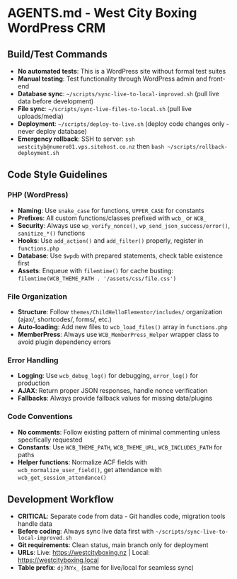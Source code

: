 # AGENTS.md - West City Boxing WordPress CRM

## Build/Test Commands
- **No automated tests**: This is a WordPress site without formal test suites
- **Manual testing**: Test functionality through WordPress admin and front-end
- **Database sync**: `~/scripts/sync-live-to-local-improved.sh` (pull live data before development)
- **File sync**: `~/scripts/sync-live-files-to-local.sh` (pull live uploads/media)
- **Deployment**: `~/scripts/deploy-to-live.sh` (deploy code changes only - never deploy database)
- **Emergency rollback**: SSH to server: `ssh westcityb@numero01.vps.sitehost.co.nz` then `bash ~/scripts/rollback-deployment.sh`

## Code Style Guidelines

### PHP (WordPress)
- **Naming**: Use `snake_case` for functions, `UPPER_CASE` for constants
- **Prefixes**: All custom functions/classes prefixed with `wcb_` or `WCB_`
- **Security**: Always use `wp_verify_nonce()`, `wp_send_json_success/error()`, `sanitize_*()` functions
- **Hooks**: Use `add_action()` and `add_filter()` properly, register in `functions.php`
- **Database**: Use `$wpdb` with prepared statements, check table existence first
- **Assets**: Enqueue with `filemtime()` for cache busting: `filemtime(WCB_THEME_PATH . '/assets/css/file.css')`

### File Organization
- **Structure**: Follow `themes/ChildHelloElementor/includes/` organization (ajax/, shortcodes/, forms/, etc.)
- **Auto-loading**: Add new files to `wcb_load_files()` array in `functions.php`
- **MemberPress**: Always use `WCB_MemberPress_Helper` wrapper class to avoid plugin dependency errors

### Error Handling
- **Logging**: Use `wcb_debug_log()` for debugging, `error_log()` for production
- **AJAX**: Return proper JSON responses, handle nonce verification
- **Fallbacks**: Always provide fallback values for missing data/plugins

### Code Conventions
- **No comments**: Follow existing pattern of minimal commenting unless specifically requested
- **Constants**: Use `WCB_THEME_PATH`, `WCB_THEME_URL`, `WCB_INCLUDES_PATH` for paths  
- **Helper functions**: Normalize ACF fields with `wcb_normalize_user_field()`, get attendance with `wcb_get_session_attendance()`

## Development Workflow
- **CRITICAL**: Separate code from data - Git handles code, migration tools handle data
- **Before coding**: Always sync live data first with `~/scripts/sync-live-to-local-improved.sh`
- **Git requirements**: Clean status, main branch only for deployment
- **URLs**: Live: https://westcityboxing.nz | Local: https://westcityboxing.local
- **Table prefix**: `dj7NYx_` (same for live/local for seamless sync)